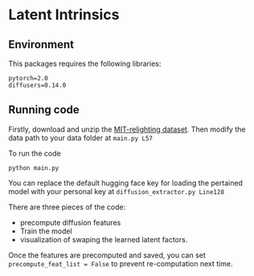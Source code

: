 # Latent Intrinsics

## Environment
This packages requires the following libraries:
```
pytorch=2.0
diffusers=0.14.0
```
## Running code
Firstly, download and unzip the [MIT-relighting dataset](https://projects.csail.mit.edu/illumination/). Then modify the data path to your data folder at `main.py L57`

To run the code
```
python main.py
```
You can replace the default hugging face key for loading the pertained model with your personal key at `diffusion_extractor.py Line128 `

There are three pieces of the code:
- precompute diffusion features
- Train the model
- visualization of swaping the learned latent factors.

Once the features are precomputed and saved, you can set `precompute_feat_list = False` to prevent re-computation next time.
